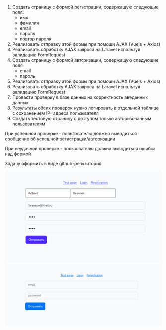 <ol>
<li>
Создать страницу с формой регистрации, содержащую следующие поля:
<ul>
<li>имя</li>
<li>фамилия</li>
<li>email</li>
<li>пароль</li>
<li>повтор пароля</li>
</ul>
</li>

<li>Реализовать отправку этой формы при помощи AJAX (Vuejs + Axios)</li>
<li>Реализовать обработку AJAX запроса на Laravel используя валидацию FormRequest</li>
<li>Создать страницу с формой авторизации, содержащую следующие поля:
<ul>
<li>email</li>
<li>пароль</li>
</ul>
</li>
<li>Реализовать отправку этой формы при помощи AJAX (Vuejs + Axios)</li>
<li>Реализовать обработку AJAX запроса на Laravel используя валидацию FormRequest</li>
<li>Провести проверку в базе данных на корректность введенных данных</li>
<li>Результаты обеих проверок нужно логировать в отдельной таблице с сохранением IP-
адреса пользователя</li>
<li>Создать тестовую страницу с доступом только авторизованным пользователям</li>
</ol>
<p>
При успешной проверке - пользователю должно выводиться сообщение об успешной
регистрации/авторизации
</p>
<p>
При неудачной проверке - пользователю должна выводиться ошибка над формой
</p>
<p>
Задачу оформить в виде github-репозитория
</p>

<img src="Снимок экрана от 2023-06-17 17-27-16.png">
<img src="Снимок экрана от 2023-06-19 12-55-52.png">
